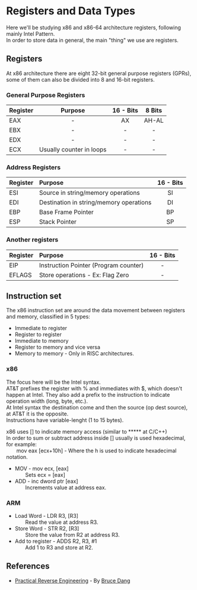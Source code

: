 # Registers and Data Types  
Here we'll be studying x86 and x86-64 architecture registers, following mainly Intel Pattern.  
In order to store data in general, the main "thing" we use are registers.  
## Registers
At x86 architecture there are eight 32-bit general purpose registers (GPRs), some of them can also be divided into 8 and 16-bit registers.

### General Purpose Registers
| Register | Purpose |16 - Bits | 8 Bits |  
| ------------- | :------: |:-----:| :-----:  
| EAX |-| AX |AH-AL|  
| EBX |-| - | - |  
| EDX |-| - | - |  
| ECX | Usually counter in loops | - | - |

### Address Registers
| Register | Purpose |16 - Bits |
| ------------- |:--------| :-----:|
| ESI | Source in string/memory operations | SI   
| EDI | Destination in string/memory operations | DI |
| EBP | Base Frame Pointer | BP |
| ESP | Stack Pointer | SP | |

### Another registers
| Register | Purpose |16 - Bits |
| ------------- |:--------| :-----:|
| EIP | Instruction Pointer (Program counter) | - |
| EFLAGS | Store operations - Ex: Flag Zero | - |  

## Instruction set  
The x86 instruction set are around the data movement between registers and memory, classified in 5 types:  
- Immediate to register  
- Register to register  
- Immediate to memory  
- Register to memory and vice versa  
- Memory to memory - Only in RISC architectures.  

### x86  
The focus here will be the Intel syntax.  
AT&T prefixes the register with % and immediates with $, which doesn't happen at Intel. They also add a prefix to the instruction to indicate operation width (long, byte, etc.).  
At Intel syntax the destination come and then the source (op dest source), at AT&T it is the opposite.  
Instructions have variable-lenght (1 to 15 bytes).  

x86 uses [] to indicate memory access (similar to ***** at C/C++)  
In order to sum or subtract address inside [] usually is used hexadecimal, for example:  
&nbsp;&nbsp;&nbsp;&nbsp;&nbsp;&nbsp; mov eax [ecx+10h] - Where the h is used to indicate hexadecimal notation.  


- MOV - mov ecx, [eax]  
&nbsp;&nbsp;&nbsp;&nbsp;&nbsp;&nbsp; Sets ecx = [eax]  
- ADD - inc dword ptr [eax]  
&nbsp;&nbsp;&nbsp;&nbsp;&nbsp;&nbsp; Increments value at address eax.  


### ARM  
- Load Word - LDR R3, [R3]  
&nbsp;&nbsp;&nbsp;&nbsp;&nbsp;&nbsp; Read the value at address R3.  
- Store Word - STR R2, [R3]  
&nbsp;&nbsp;&nbsp;&nbsp;&nbsp;&nbsp; Store the value from R2 at address R3.  
- Add to register - ADDS R2, R3, #1  
&nbsp;&nbsp;&nbsp;&nbsp;&nbsp;&nbsp; Add 1 to R3 and store at R2.  

## References  
- [Practical Reverse Engineering](https://www.amazon.com/Practical-Reverse-Engineering-Reversing-Obfuscation/dp/1118787315) - By [Bruce Dang](https://www.amazon.com/Bruce-Dang/e/B00IHK3NT0)
